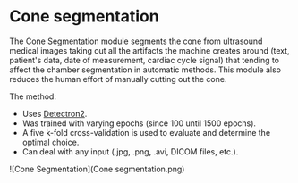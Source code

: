 # Cone segmentation

The Cone Segmentation module segments the cone from ultrasound medical images taking out all the artifacts the machine creates around (text, patient's data, date of measurement, cardiac cycle signal) that tending to affect the chamber segmentation in automatic methods. This module also reduces the human effort of manually cutting out the cone.

The method: 
*  Uses [Detectron2](https://ai.meta.com/tools/detectron2/).
*  Was trained with varying epochs (since 100 until 1500 epochs).
*  A five k-fold cross-validation is used to evaluate and determine the optimal choice.
*  Can deal with any input (.jpg, .png, .avi, DICOM files, etc.).

![Cone Segmentation](Cone segmentation.png)
